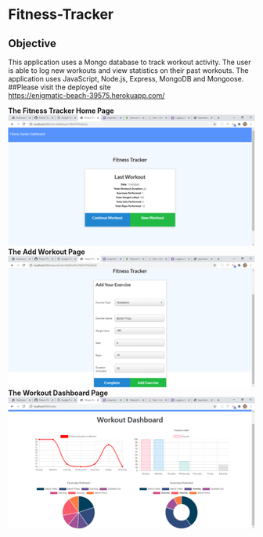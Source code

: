 # Fitness-Tracker

## Objective
This application uses a Mongo database to track workout activity. The user is able to log new workouts and view statistics on their past workouts. The application uses JavaScript, Node.js, Express, MongoDB and Mongoose.  
##Please visit the deployed site  
https://enigmatic-beach-39575.herokuapp.com/  

**The Fitness Tracker Home Page**    
![homepage](homepage.png)  
**The Add Workout Page**  
![addworkout](addworkout.png)  
**The Workout Dashboard Page**  
![workoutdashboard](dashboard.png)  
